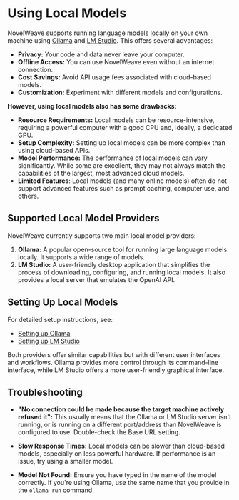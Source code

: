 # Using Local Models

NovelWeave supports running language models locally on your own machine using [Ollama](https://ollama.com/) and [LM Studio](https://lmstudio.ai/). This offers several advantages:

- **Privacy:** Your code and data never leave your computer.
- **Offline Access:** You can use NovelWeave even without an internet connection.
- **Cost Savings:** Avoid API usage fees associated with cloud-based models.
- **Customization:** Experiment with different models and configurations.

**However, using local models also has some drawbacks:**

- **Resource Requirements:** Local models can be resource-intensive, requiring a powerful computer with a good CPU and, ideally, a dedicated GPU.
- **Setup Complexity:** Setting up local models can be more complex than using cloud-based APIs.
- **Model Performance:** The performance of local models can vary significantly. While some are excellent, they may not always match the capabilities of the largest, most advanced cloud models.
- **Limited Features**: Local models (and many online models) often do not support advanced features such as prompt caching, computer use, and others.

## Supported Local Model Providers

NovelWeave currently supports two main local model providers:

1.  **Ollama:** A popular open-source tool for running large language models locally. It supports a wide range of models.
2.  **LM Studio:** A user-friendly desktop application that simplifies the process of downloading, configuring, and running local models. It also provides a local server that emulates the OpenAI API.

## Setting Up Local Models

For detailed setup instructions, see:

- [Setting up Ollama](/providers/ollama)
- [Setting up LM Studio](/providers/lmstudio)

Both providers offer similar capabilities but with different user interfaces and workflows. Ollama provides more control through its command-line interface, while LM Studio offers a more user-friendly graphical interface.

## Troubleshooting

- **"No connection could be made because the target machine actively refused it":** This usually means that the Ollama or LM Studio server isn't running, or is running on a different port/address than NovelWeave is configured to use. Double-check the Base URL setting.

- **Slow Response Times:** Local models can be slower than cloud-based models, especially on less powerful hardware. If performance is an issue, try using a smaller model.

- **Model Not Found:** Ensure you have typed in the name of the model correctly. If you're using Ollama, use the same name that you provide in the `ollama run` command.

